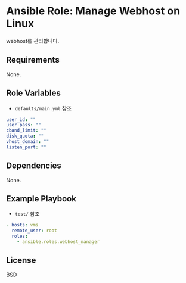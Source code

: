 Ansible Role: Manage Webhost on Linux
=========

webhost를 관리합니다.

Requirements
------------
None.

Role Variables
--------------
- `defaults/main.yml` 참조
```yaml
user_id: ""
user_pass: ""
cband_limit: ""
disk_quota: ""
vhost_domain: ""
listen_port: ""
```

Dependencies
------------
None.

Example Playbook
----------------
- `test/` 참조
```yaml
- hosts: vms
  remote_user: root
  roles:
    - ansible.roles.webhost_manager
```

License
------------
BSD

